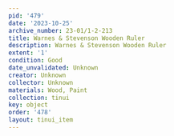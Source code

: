 ```yaml
---
pid: '479'
date: '2023-10-25'
archive_number: 23-01/1-2-213
title: Warnes & Stevenson Wooden Ruler
description: Warnes & Stevenson Wooden Ruler
extent: '1'
condition: Good
date_unvalidated: Unknown
creator: Unknown
collector: Unknown
materials: Wood, Paint
collection: tinui
key: object
order: '478'
layout: tinui_item
---
```

